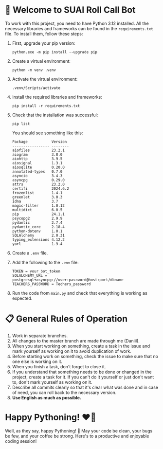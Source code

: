 # 🤝 Welcome to SUAI Roll Call Bot

To work with this project, you need to have Python 3.12 installed. All the necessary libraries and frameworks can be found in the `requirements.txt` file. To install them, follow these steps:

1. First, upgrade your pip version:

   ```
   python.exe -m pip install --upgrade pip
   ```

2. Create a virtual environment:

   ```
   python -m venv .venv
   ```

3. Activate the virtual environment:

   ```
   .venv/Scripts/activate
   ```

4. Install the required libraries and frameworks:

   ```
   pip install -r requirements.txt
   ```

5. Check that the installation was successful:

   ```
   pip list
   ```

   You should see something like this:

   ```
   Package           Version
   ----------------- --------
   aiofiles          23.2.1
   aiogram           3.8.0
   aiohttp           3.9.5
   aiosignal         1.3.1
   aiosqlite         0.20.0
   annotated-types   0.7.0
   asyncio           3.4.3
   asyncpg           0.29.0
   attrs             23.2.0
   certifi           2024.6.2
   frozenlist        1.4.1
   greenlet          3.0.3
   idna              3.7
   magic-filter      1.0.12
   multidict         6.0.5
   pip               24.1.1
   psycopg2          2.9.9
   pydantic          2.7.4
   pydantic_core     2.18.4
   python-dotenv     1.0.1
   SQLAlchemy        2.0.31
   typing_extensions 4.12.2
   yarl              1.9.4
   ```

6. Create a `.env` file.
7. Add the following to the `.env` file:

   ```
   TOKEN = your_bot_token
   SQLALCHEMY_URL = postgresql+asyncpg://user:password@host:port/dbname
   TEACHERS_PASSWORD = Techers_password
   ```

8. Run the code from ```main.py``` and check that everything is working as expected.

# 📋 General Rules of Operation

1. Work in separate branches.
2. All changes to the master branch are made through me (Daniil).
3. When you start working on something, create a task in the issue and mark yourself as working on it to avoid duplication of work.
4. Before starting work on something, check the issue to make sure that no one else is working on it.
5. When you finish a task, don't forget to close it.
6. If you understand that something needs to be done or changed in the project, create a task for it. If you can't do it yourself or just don't want to, don't mark yourself as working on it.
7. Describe all commits clearly so that it's clear what was done and in case of need, you can roll back to the necessary version.
8. **Use English as much as possible.**

# Happy Pythoning! ❤️🐍

Well, as they say, happy Pythoning! 🐍 May your code be clean, your bugs be few, and your coffee be strong. Here's to a productive and enjoyable coding session!
